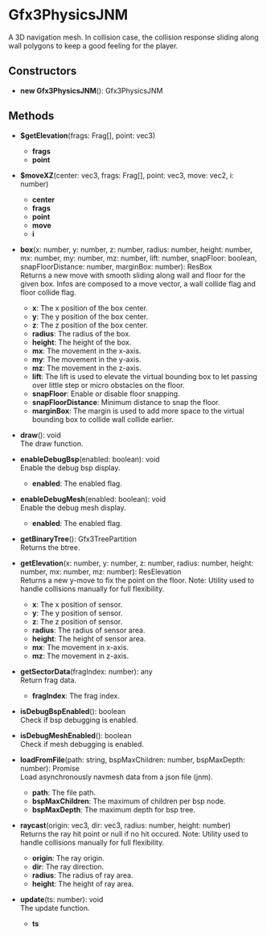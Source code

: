 # Gfx3PhysicsJNM

A 3D navigation mesh.
In collision case, the collision response sliding along wall polygons to keep a good feeling for the player.
## Constructors
- **new Gfx3PhysicsJNM**(): Gfx3PhysicsJNM   
## Methods
- **$getElevation**(frags: Frag[], point: vec3)   
   - **frags**
   - **point**

- **$moveXZ**(center: vec3, frags: Frag[], point: vec3, move: vec2, i: number)   
   - **center**
   - **frags**
   - **point**
   - **move**
   - **i**

- **box**(x: number, y: number, z: number, radius: number, height: number, mx: number, my: number, mz: number, lift: number, snapFloor: boolean, snapFloorDistance: number, marginBox: number): ResBox   
Returns a new move with smooth sliding along wall and floor for the given box.
Infos are composed to a move vector, a wall collide flag and floor collide flag.
   - **x**: The x position of the box center.
   - **y**: The y position of the box center.
   - **z**: The z position of the box center.
   - **radius**: The radius of the box.
   - **height**: The height of the box.
   - **mx**: The movement in the x-axis.
   - **my**: The movement in the y-axis.
   - **mz**: The movement in the z-axis.
   - **lift**: The lift is used to elevate the virtual bounding box to let passing over little step or micro obstacles on the floor.
   - **snapFloor**: Enable or disable floor snapping.
   - **snapFloorDistance**: Minimum distance to snap the floor.
   - **marginBox**: The margin is used to add more space to the virtual bounding box to collide wall collide earlier.

- **draw**(): void   
The draw function.

- **enableDebugBsp**(enabled: boolean): void   
Enable the debug bsp display.
   - **enabled**: The enabled flag.

- **enableDebugMesh**(enabled: boolean): void   
Enable the debug mesh display.
   - **enabled**: The enabled flag.

- **getBinaryTree**(): Gfx3TreePartition   
Returns the btree.

- **getElevation**(x: number, y: number, z: number, radius: number, height: number, mx: number, mz: number): ResElevation   
Returns a new y-move to fix the point on the floor.
Note: Utility used to handle collisions manually for full flexibility.
   - **x**: The x position of sensor.
   - **y**: The y position of sensor.
   - **z**: The z position of sensor.
   - **radius**: The radius of sensor area.
   - **height**: The height of sensor area.
   - **mx**: The movement in x-axis.
   - **mz**: The movement in z-axis.

- **getSectorData**(fragIndex: number): any   
Return frag data.
   - **fragIndex**: The frag index.

- **isDebugBspEnabled**(): boolean   
Check if bsp debugging is enabled.

- **isDebugMeshEnabled**(): boolean   
Check if mesh debugging is enabled.

- **loadFromFile**(path: string, bspMaxChildren: number, bspMaxDepth: number): Promise   
Load asynchronously navmesh data from a json file (jnm).
   - **path**: The file path.
   - **bspMaxChildren**: The maximum of children per bsp node.
   - **bspMaxDepth**: The maximum depth for bsp tree.

- **raycast**(origin: vec3, dir: vec3, radius: number, height: number)   
Returns the ray hit point or null if no hit occured.
Note: Utility used to handle collisions manually for full flexibility.
   - **origin**: The ray origin.
   - **dir**: The ray direction.
   - **radius**: The radius of ray area.
   - **height**: The height of ray area.

- **update**(ts: number): void   
The update function.
   - **ts**
